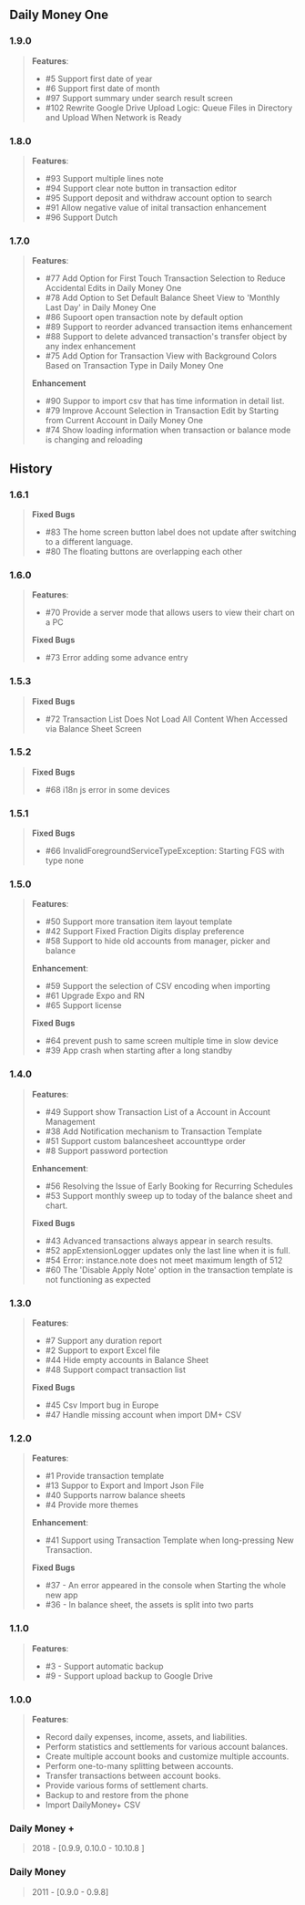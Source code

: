 ## Daily Money One

### 1.9.0
> **Features**: 
> * #5 Support first date of year
> * #6 Support first date of month
> * #97 Support summary under search result screen
> * #102 Rewrite Google Drive Upload Logic: Queue Files in Directory and Upload When Network is Ready

### 1.8.0
> **Features**: 
> * #93 Support multiple lines note 
> * #94 Support clear note button in transaction editor
> * #95 Support deposit and withdraw account option to search
> * #91 Allow negative value of inital transaction enhancement
> * #96 Support Dutch


### 1.7.0
> **Features**: 
> * #77 Add Option for First Touch Transaction Selection to Reduce Accidental Edits in Daily Money One 
> * #78 Add Option to Set Default Balance Sheet View to 'Monthly Last Day' in Daily Money One 
> * #86 Supoort open transaction note by default option
> * #89 Support to reorder advanced transaction items enhancement
> * #88 Support to delete advanced transaction's transfer object by any index enhancement
> * #75 Add Option for Transaction View with Background Colors Based on Transaction Type in Daily Money One 
>
> **Enhancement**
> * #90 Suppor to import csv that has time information in detail list.
> * #79 Improve Account Selection in Transaction Edit by Starting from Current Account in Daily Money One 
> * #74 Show loading information when transaction or balance mode is changing and reloading 

## History

### 1.6.1
> **Fixed Bugs**
> * #83 The home screen button label does not update after switching to a different language. 
> * #80 The floating buttons are overlapping each other 

### 1.6.0
> **Features**: 
> * #70 Provide a server mode that allows users to view their chart on a PC
>
> **Fixed Bugs**
> * #73 Error adding some advance entry 
> 


### 1.5.3
> **Fixed Bugs**
> * #72 Transaction List Does Not Load All Content When Accessed via Balance Sheet Screen 
>

### 1.5.2
> **Fixed Bugs**
> * #68 i18n js error in some devices
> 

### 1.5.1
> **Fixed Bugs**
> * #66 InvalidForegroundServiceTypeException: Starting FGS with type none
> 

### 1.5.0
> **Features**: 
> * #50 Support more transation item layout template 
> * #42 Support Fixed Fraction Digits display preference 
> * #58 Support to hide old accounts from manager, picker and balance 
>
>**Enhancement**: 
> * #59 Support the selection of CSV encoding when importing
> * #61 Upgrade Expo and RN 
> * #65 Support license 
> 
>**Fixed Bugs**
> * #64 prevent push to same screen multiple time in slow device 
> * #39 App crash when starting after a long standby 

### 1.4.0
> **Features**: 
> * #49 Support show Transaction List of a Account in Account Management 
> * #38 Add Notification mechanism to Transaction Template 
> * #51 Support custom balancesheet accounttype order 
> * #8 Support password portection
> 
>**Enhancement**: 
> * #56 Resolving the Issue of Early Booking for Recurring Schedules
> * #53 Support monthly sweep up to today of the balance sheet and chart. 
>
>**Fixed Bugs**
> * #43 Advanced transactions always appear in search results.
> * #52 appExtensionLogger updates only the last line when it is full.
> * #54 Error: instance.note does not meet maximum length of 512 
> * #60 The 'Disable Apply Note' option in the transaction template is not functioning as expected 

### 1.3.0
> **Features**: 
>  * #7 Support any duration report
>  * #2 Support to export Excel file 
>  * #44 Hide empty accounts in Balance Sheet 
>  * #48 Support compact transaction list
> 
> **Fixed Bugs**
>  * #45 Csv Import bug in Europe
>  * #47 Handle missing account when import DM+ CSV 
 
### 1.2.0
> **Features**: 
>  * #1 Provide transaction template
>  * #13 Suppor to Export and Import Json File
>  * #40 Supports narrow balance sheets
>  * #4 Provide more themes
> 
> **Enhancement**: 
>  * #41 Support using Transaction Template when long-pressing New Transaction. 
> 
> **Fixed Bugs**
>  * #37 - An error appeared in the console when Starting the whole new app 
>  * #36 - In balance sheet, the assets is split into two parts 

### 1.1.0
> **Features**: 
>  * #3 - Support automatic backup
>  * #9 - Support upload backup to Google Drive

### 1.0.0
> **Features**:
>  * Record daily expenses, income, assets, and liabilities.
>  * Perform statistics and settlements for various account balances.
>  * Create multiple account books and customize multiple accounts.
>  * Perform one-to-many splitting between accounts.
>  * Transfer transactions between account books.
>  * Provide various forms of settlement charts.
>  * Backup to and restore from the phone
>  * Import DailyMoney+ CSV

### Daily Money +
> 2018 - [0.9.9, 0.10.0 - 10.10.8 ]

### Daily Money
> 2011 - [0.9.0 - 0.9.8]
 



